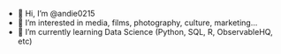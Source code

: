 - 👋 Hi, I’m @andie0215
- 👀 I’m interested in media, films, photography, culture, marketing...
- 🌱 I’m currently learning Data Science (Python, SQL, R, ObservableHQ, etc)
<!---
- 📫 How to reach me ...


andie0215/andie0215 is a ✨ special ✨ repository because its `README.md` (this file) appears on your GitHub profile.
You can click the Preview link to take a look at your changes.
--->
